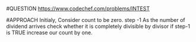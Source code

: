 #QUESTION
https://www.codechef.com/problems/INTEST


#APPROACH
Initialy, Consider count to be zero. 
step -1 As the number of dividend arrives check whether it is completely divisible by divisor 
            if step-1 is TRUE increase our count by one.
